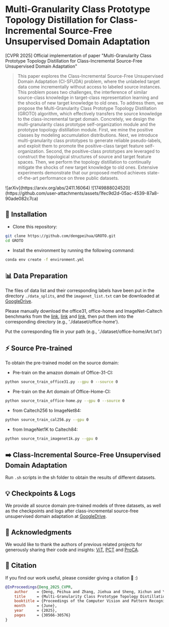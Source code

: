 # Multi-Granularity Class Prototype Topology Distillation for Class-Incremental  Source-Free Unsupervised Domain Adaptation
[CVPR 2025] Official implementation of paper "Multi-Granularity Class Prototype Topology Distillation for Class-Incremental  Source-Free Unsupervised Domain Adaptation"
<blockquote>
This paper explores the Class-Incremental Source-Free Unsupervised Domain Adaptation (CI-SFUDA) problem, where the unlabeled target data come incrementally without access to labeled source instances. This problem poses two challenges, the interference of similar source-class knowledge in target-class representation learning and the shocks of new target knowledge to old ones. To address them, we propose the Multi-Granularity Class Prototype Topology Distillation (GROTO) algorithm, which effectively transfers the source knowledge to the class-incremental target domain. Concretely, we design the multi-granularity class prototype self-organization module and the prototype topology distillation module. First, we mine the positive classes by modeling accumulation distributions. Next, we introduce multi-granularity class prototypes to generate reliable pseudo-labels, and exploit them to promote the positive-class target feature self-organization. Second, the positive-class prototypes are leveraged to construct the topological structures of source and target feature spaces. Then, we perform the topology distillation to continually mitigate the shocks of new target knowledge to old ones. Extensive experiments demonstrate that our proposed method achieves state-of-the-art performance on three public datasets.
</blockquote>
![arXiv](https://arxiv.org/abs/2411.16064)  
![1749888024520](https://github.com/user-attachments/assets/1fec9d2d-05ac-4539-87a8-90ade082c7ca)


## 🔧 Installation
- Clone this repository:
```bash
git clone https://github.com/dengpeihua/GROTO.git
cd GROTO
```
- Install the environment by running the following command:
```bash
conda env create -f environment.yml
```

## 📊 Data Preparation
The files of data list and their corresponding labels have been put in the directory `./data_splits`, and the `imagenet_list.txt` can be downloaded at [GoogleDrive](https://drive.google.com/drive/folders/1MGFO41tVIsG1ckQmh0t3q9kJjmnXM2i2?usp=sharing).

Please manually download the office31, office-home and ImageNet-Caltech benchmarks from the [link](https://github.com/jindongwang/transferlearning/tree/master/data), [link](http://www.vision.caltech.edu/Image_Datasets/Caltech256) and [link](https://image-net.org/data/ILSVRC/2012/ILSVRC2012_img_train.tar), then put them into the corresponding directory (e.g., './dataset/office-home').

Put the corresponding file in your path (e.g., './dataset/office-home/Art.txt')

## ⚡ Source Pre-trained
To obtain the pre-trained model on the source domain:
- Pre-train on the amazon domain of Office-31-CI:
```bash
python source_train_office31.py --gpu 0 --source 0
```

- Pre-train on the Art domain of Office-Home-CI:
```bash
python source_train_office-home.py --gpu 0 --source 0
```

- from Caltech256 to ImageNet84:
```bash
python source_train_cal256.py --gpu 0
```

- from ImageNet1K to Caltech84:
```bash
python source_train_imagenet1k.py --gpu 0
```

## ➡️ Class-Incremental Source-Free Unsupervised Domain Adaptation
Run `.sh` scripts in the sh folder to obtain the results of different datasets.

## 💡 Checkpoints & Logs
We provide all source domain pre-trained models of three datasets, as well as the checkpoints and logs after class-incremental source-free unsupervised domain adaptation at [GoogleDrive](https://drive.google.com/drive/folders/1MGFO41tVIsG1ckQmh0t3q9kJjmnXM2i2).

## 🙏 Acknowledgments
We would like to thank the authors of previous related projects for generously sharing their code and insights: [ViT](https://github.com/lukemelas/PyTorch-Pretrained-ViT), [PCT](https://github.com/korawat-tanwisuth/Proto_DA) and [ProCA](https://github.com/Hongbin98/ProCA).

## 🤝 Citation
If you find our work useful, please consider giving a citation 📝 :)
```bibtex
@InProceedings{Deng_2025_CVPR,
    author    = {Deng, Peihua and Zhang, Jiehua and Sheng, Xichun and Yan, Chenggang and Sun, Yaoqi and Fu, Ying and Li, Liang},
    title     = {Multi-Granularity Class Prototype Topology Distillation for Class-Incremental Source-Free Unsupervised Domain Adaptation},
    booktitle = {Proceedings of the Computer Vision and Pattern Recognition Conference (CVPR)},
    month     = {June},
    year      = {2025},
    pages     = {30566-30576}
}
```
